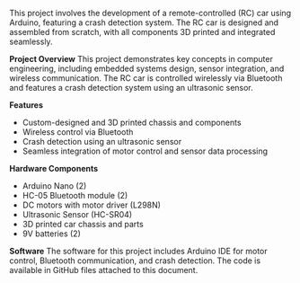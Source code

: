 This project involves the development of a remote-controlled (RC) car using Arduino, featuring a crash detection system. The RC car is designed and assembled from scratch, with all components 3D printed and integrated seamlessly.

**Project Overview**
This project demonstrates key concepts in computer engineering, including embedded systems design, sensor integration, and wireless communication. The RC car is controlled wirelessly via Bluetooth and features a crash detection system using an ultrasonic sensor.

**Features**
- Custom-designed and 3D printed chassis and components
- Wireless control via Bluetooth
- Crash detection using an ultrasonic sensor
- Seamless integration of motor control and sensor data processing

**Hardware Components**
- Arduino Nano (2)
- HC-05 Bluetooth module (2)
- DC motors with motor driver (L298N)
- Ultrasonic Sensor (HC-SR04)
- 3D printed car chassis and parts
- 9V batteries (2)

**Software**
The software for this project includes Arduino IDE for motor control, Bluetooth communication, and crash detection. The code is available in GitHub files attached to this document.
